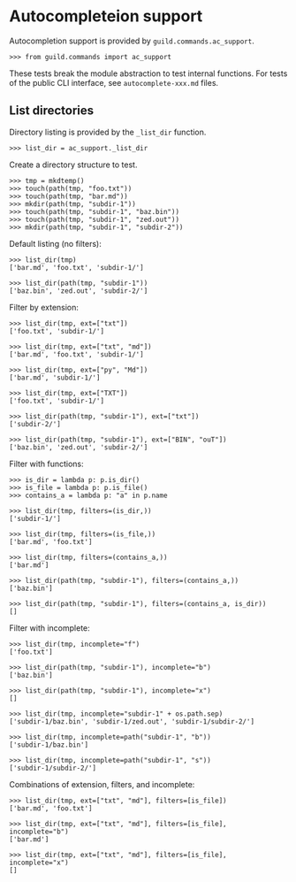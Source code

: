 # Autocompleteion support

Autocompletion support is provided by `guild.commands.ac_support`.

    >>> from guild.commands import ac_support

These tests break the module abstraction to test internal
functions. For tests of the public CLI interface, see
`autocomplete-xxx.md` files.

## List directories

Directory listing is provided by the `_list_dir` function.

    >>> list_dir = ac_support._list_dir

Create a directory structure to test.

    >>> tmp = mkdtemp()
    >>> touch(path(tmp, "foo.txt"))
    >>> touch(path(tmp, "bar.md"))
    >>> mkdir(path(tmp, "subdir-1"))
    >>> touch(path(tmp, "subdir-1", "baz.bin"))
    >>> touch(path(tmp, "subdir-1", "zed.out"))
    >>> mkdir(path(tmp, "subdir-1", "subdir-2"))

Default listing (no filters):

    >>> list_dir(tmp)
    ['bar.md', 'foo.txt', 'subdir-1/']

    >>> list_dir(path(tmp, "subdir-1"))
    ['baz.bin', 'zed.out', 'subdir-2/']

Filter by extension:

    >>> list_dir(tmp, ext=["txt"])
    ['foo.txt', 'subdir-1/']

    >>> list_dir(tmp, ext=["txt", "md"])
    ['bar.md', 'foo.txt', 'subdir-1/']

    >>> list_dir(tmp, ext=["py", "Md"])
    ['bar.md', 'subdir-1/']

    >>> list_dir(tmp, ext=["TXT"])
    ['foo.txt', 'subdir-1/']

    >>> list_dir(path(tmp, "subdir-1"), ext=["txt"])
    ['subdir-2/']

    >>> list_dir(path(tmp, "subdir-1"), ext=["BIN", "ouT"])
    ['baz.bin', 'zed.out', 'subdir-2/']

Filter with functions:

    >>> is_dir = lambda p: p.is_dir()
    >>> is_file = lambda p: p.is_file()
    >>> contains_a = lambda p: "a" in p.name

    >>> list_dir(tmp, filters=(is_dir,))
    ['subdir-1/']

    >>> list_dir(tmp, filters=(is_file,))
    ['bar.md', 'foo.txt']

    >>> list_dir(tmp, filters=(contains_a,))
    ['bar.md']

    >>> list_dir(path(tmp, "subdir-1"), filters=(contains_a,))
    ['baz.bin']

    >>> list_dir(path(tmp, "subdir-1"), filters=(contains_a, is_dir))
    []

Filter with incomplete:

    >>> list_dir(tmp, incomplete="f")
    ['foo.txt']

    >>> list_dir(path(tmp, "subdir-1"), incomplete="b")
    ['baz.bin']

    >>> list_dir(path(tmp, "subdir-1"), incomplete="x")
    []

    >>> list_dir(tmp, incomplete="subdir-1" + os.path.sep)
    ['subdir-1/baz.bin', 'subdir-1/zed.out', 'subdir-1/subdir-2/']

    >>> list_dir(tmp, incomplete=path("subdir-1", "b"))
    ['subdir-1/baz.bin']

    >>> list_dir(tmp, incomplete=path("subdir-1", "s"))
    ['subdir-1/subdir-2/']

Combinations of extension, filters, and incomplete:

    >>> list_dir(tmp, ext=["txt", "md"], filters=[is_file])
    ['bar.md', 'foo.txt']

    >>> list_dir(tmp, ext=["txt", "md"], filters=[is_file], incomplete="b")
    ['bar.md']

    >>> list_dir(tmp, ext=["txt", "md"], filters=[is_file], incomplete="x")
    []
